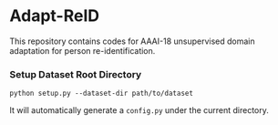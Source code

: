 # Adapt-ReID
This repository contains codes for AAAI-18 unsupervised domain adaptation for person re-identification.

### Setup Dataset Root Directory
``` 
python setup.py --dataset-dir path/to/dataset
```

It will automatically generate a ```config.py``` under the current directory.
